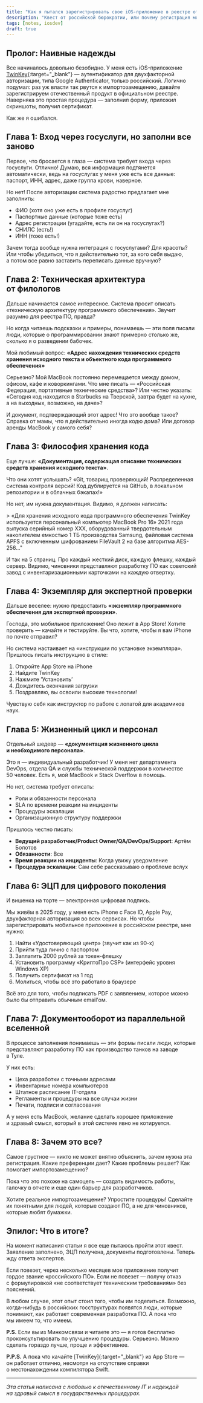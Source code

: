 ```yaml
---
title: "Как я пытался зарегистрировать свое iOS-приложение в реестре отечественного ПО"
description: "Квест от российской бюрократии, или почему регистрация мобильного приложения превращается в эпическое приключение"
tags: [notes, iosdev]
draft: true
---
```


## Пролог: Наивные надежды

Все начиналось довольно безобидно. У&nbsp;меня есть iOS-приложение [TwinKey](https://twinkey.app){:target="_blank"}&nbsp;&mdash; аутентификатор для двухфакторной авторизации, типа Google Authenticator, только российский. Логично подумал: раз уж&nbsp;власти так рвутся к&nbsp;импортозамещению, давайте зарегистрируем отечественный продукт в&nbsp;официальном реестре. Наверняка это простая процедура&nbsp;&mdash; заполнил форму, приложил скриншоты, получил сертификат.

Как&nbsp;же я&nbsp;ошибался.

## Глава&nbsp;1: Вход через госуслуги, но&nbsp;заполни все заново

Первое, что бросается в&nbsp;глаза&nbsp;&mdash; система требует входа через госуслуги. Отлично! Думаю, вся информация подтянется автоматически, ведь на&nbsp;госуслугах у&nbsp;меня уже есть все данные: паспорт, ИНН, адрес, даже группа крови, наверное.

Но&nbsp;нет! После авторизации система радостно предлагает мне заполнить:

- ФИО (хотя оно уже есть в&nbsp;профиле госуслуг)
- Паспортные данные (которые тоже есть)
- Адрес регистрации (угадайте, есть&nbsp;ли он&nbsp;на&nbsp;госуслугах?)
- СНИЛС (есть!)
- ИНН (тоже есть!)

Зачем тогда вообще нужна интеграция с&nbsp;госуслугами? Для красоты? Или чтобы убедиться, что я&nbsp;действительно тот, за&nbsp;кого себя выдаю, а&nbsp;потом все равно заставить переписать данные вручную?

## Глава&nbsp;2: Техническая архитектура от&nbsp;филологов

Дальше начинается самое интересное. Система просит описать &laquo;техническую архитектуру программного обеспечения&raquo;. Звучит разумно для реестра&nbsp;ПО, правда?

Но&nbsp;когда читаешь подсказки и&nbsp;примеры, понимаешь&nbsp;&mdash; эти поля писали люди, которые о&nbsp;программировании знают примерно столько&nbsp;же, сколько я&nbsp;о&nbsp;разведении бабочек.

Мой любимый вопрос: **&laquo;Адрес нахождения технических средств хранения исходного текста и&nbsp;объектного кода программного обеспечения&raquo;**

Серьезно? Мой MacBook постоянно перемещается между домом, офисом, кафе и&nbsp;коворкингами. Что мне писать&nbsp;&mdash; &laquo;Российская Федерация, портативные технические средства&raquo;? Или честно указать: &laquo;Сегодня код находится в&nbsp;Starbucks на&nbsp;Тверской, завтра будет на&nbsp;кухне, а&nbsp;на&nbsp;выходных, возможно, на&nbsp;даче&raquo;?

И&nbsp;документ, подтверждающий этот адрес! Что это вообще такое? Справка от&nbsp;мамы, что я&nbsp;действительно иногда кодю дома? Или договор аренды MacBook у&nbsp;самого себя?

## Глава&nbsp;3: Философия хранения кода

Еще лучше: **&laquo;Документация, содержащая описание технических средств хранения исходного текста&raquo;**.

Что они хотят услышать? &laquo;Git, товарищ проверяющий! Распределенная система контроля версий! Код дублируется на&nbsp;GitHub, в&nbsp;локальном репозитории и&nbsp;в&nbsp;облачных бэкапах!&raquo;

Но&nbsp;нет, им&nbsp;нужна документация. Видимо, я&nbsp;должен написать:

&gt; &laquo;Для хранения исходного кода программного обеспечения TwinKey используется персональный компьютер MacBook Pro&nbsp;16&raquo; 2021 года выпуска серийный номер XXX, оборудованный твердотельным накопителем емкостью 1&nbsp;ТБ производства Samsung, файловая система APFS с&nbsp;включенным шифрованием FileVault 2&nbsp;на базе алгоритма AES-256...&quot;

И&nbsp;так на&nbsp;5&nbsp;страниц. Про каждый жесткий диск, каждую флешку, каждый сервер. Видимо, чиновники представляют разработку&nbsp;ПО как советский завод с&nbsp;инвентаризационными карточками на&nbsp;каждую отвертку.

## Глава&nbsp;4: Экземпляр для экспертной проверки

Дальше веселее: нужно предоставить **&laquo;экземпляр программного обеспечения для экспертной проверки&raquo;**.

Господа, это мобильное приложение! Оно лежит в&nbsp;App Store! Хотите проверить&nbsp;&mdash; качайте и&nbsp;тестируйте. Вы&nbsp;что, хотите, чтобы я&nbsp;вам iPhone по&nbsp;почте отправил?

Но&nbsp;система настаивает на&nbsp;&laquo;инструкции по&nbsp;установке экземпляра&raquo;. Пришлось писать инструкцию в&nbsp;стиле:

1. Откройте App Store на&nbsp;iPhone
2. Найдите TwinKey
3. Нажмите &rsquo;Установить&rsquo;
4. Дождитесь окончания загрузки
5. Поздравляю, вы&nbsp;освоили высокие технологии!

Чувствую себя как инструктор по&nbsp;работе с&nbsp;лопатой для академиков наук.

## Глава&nbsp;5: Жизненный цикл и&nbsp;персонал

Отдельный шедевр&nbsp;&mdash; **&laquo;документация жизненного цикла и&nbsp;необходимого персонала&raquo;**.

Это я&nbsp;&mdash; индивидуальный разработчик! У&nbsp;меня нет департамента DevOps, отдела&nbsp;QA и&nbsp;службы технической поддержки в&nbsp;количестве 50&nbsp;человек. Есть&nbsp;я, мой MacBook и&nbsp;Stack Overflow в&nbsp;помощь.

Но&nbsp;нет, система требует описать:

- Роли и&nbsp;обязанности персонала
- SLA по&nbsp;времени реакции на&nbsp;инциденты
- Процедуры эскалации
- Организационную структуру поддержки

Пришлось честно писать:

- **Ведущий разработчик/Product Owner/QA/DevOps/Support**: Артём Болотов
- **Обязанности**: Все
- **Время реакции на&nbsp;инциденты**: Когда увижу уведомление
- **Процедура эскалации**: Сам себе рассказываю о&nbsp;проблеме вслух

## Глава&nbsp;6: ЭЦП для цифрового поколения

И&nbsp;вишенка на&nbsp;торте&nbsp;&mdash; электронная цифровая подпись.

Мы&nbsp;живём в&nbsp;2025&nbsp;году, у&nbsp;меня есть iPhone с&nbsp;Face ID, Apple Pay, двухфакторная авторизация во&nbsp;всех сервисах. Но&nbsp;чтобы зарегистрировать мобильное приложение в&nbsp;российском реестре, мне нужно:

1. Найти &laquo;Удостоверяющий центр&raquo; (звучит как из&nbsp;90-х)
2. Прийти туда лично с&nbsp;паспортом
3. Заплатить 2000 рублей за&nbsp;токен-флешку
4. Установить программу &laquo;КриптоПро CSP&raquo; (интерфейс уровня Windows XP)
5. Получить сертификат на&nbsp;1&nbsp;год
6. Молиться, чтобы всё это работало в&nbsp;браузере

Всё это для того, чтобы подписать PDF с&nbsp;заявлением, которое можно было&nbsp;бы отправить обычным email&rsquo;ом.

## Глава&nbsp;7: Документооборот из&nbsp;параллельной вселенной

В&nbsp;процессе заполнения понимаешь&nbsp;&mdash; эти формы писали люди, которые представляют разработку&nbsp;ПО как производство танков на&nbsp;заводе в&nbsp;Туле.

У&nbsp;них есть:

- Цеха разработки с&nbsp;точными адресами
- Инвентарные номера компьютеров
- Штатное расписание IT-отдела
- Регламенты и&nbsp;процедуры на&nbsp;все случаи жизни
- Печати, подписи и&nbsp;согласования

А&nbsp;у&nbsp;меня есть MacBook, желание сделать хорошее приложение и&nbsp;здравый смысл, который в&nbsp;этой системе явно не&nbsp;котируется.

## Глава&nbsp;8: Зачем это все?

Самое грустное&nbsp;&mdash; никто не&nbsp;может внятно объяснить, зачем нужна эта регистрация. Какие преференции дает? Какие проблемы решает? Как помогает импортозамещению?

Пока что это похоже на&nbsp;самоцель&nbsp;&mdash; создать видимость работы, галочку в&nbsp;отчете и&nbsp;еще один барьер для разработчиков.

Хотите реальное импортозамещение? Упростите процедуры! Сделайте их&nbsp;понятными для людей, которые создают&nbsp;ПО, а&nbsp;не&nbsp;для чиновников, которые любят бумажки.

## Эпилог: Что в&nbsp;итоге?

На&nbsp;момент написания статьи я&nbsp;все еще пытаюсь пройти этот квест. Заявление заполнено, ЭЦП получена, документы подготовлены. Теперь жду ответа экспертов.

Если повезет, через несколько месяцев мое приложение получит гордое звание &laquo;российского ПО&raquo;. Если не&nbsp;повезет&nbsp;&mdash; получу отказ с&nbsp;формулировкой &laquo;не&nbsp;соответствует техническим требованиям&raquo; без пояснений.

В&nbsp;любом случае, этот опыт стоил того, чтобы им&nbsp;поделиться. Возможно, когда-нибудь в&nbsp;российских госструктурах появятся люди, которые понимают, как работает современная разработка ПО. А&nbsp;пока что мы&nbsp;имеем&nbsp;то, что имеем.

**P.S.** Если вы&nbsp;из&nbsp;Минкомсвязи и&nbsp;читаете это&nbsp;&mdash; я&nbsp;готов бесплатно проконсультировать по&nbsp;улучшению процедуры. Серьезно. Можно сделать гораздо лучше, проще и&nbsp;эффективнее.

**P.P.S.** А&nbsp;пока что качайте [TwinKey]{:target="_blank"} из&nbsp;App Store&nbsp;&mdash; он&nbsp;работает отлично, несмотря на&nbsp;отсутствие справки о&nbsp;местонахождении компилятора Swift.

---

*Эта статья написана с&nbsp;любовью к&nbsp;отечественному&nbsp;IT и&nbsp;надеждой на&nbsp;здравый смысл в&nbsp;государственных процедурах.*